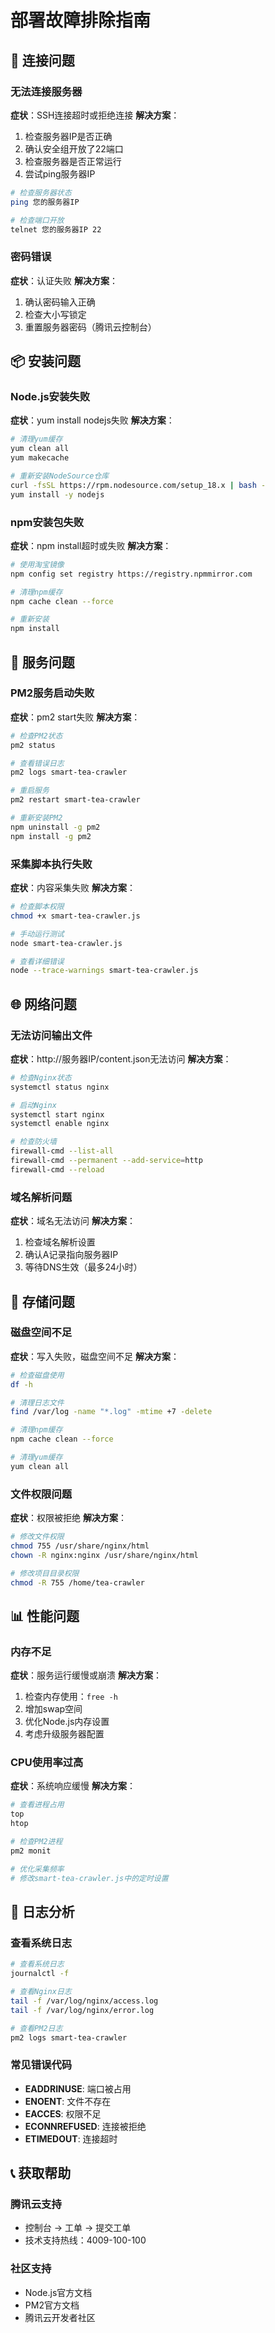 # 部署故障排除指南

## 🔗 连接问题

### 无法连接服务器
**症状**：SSH连接超时或拒绝连接
**解决方案**：
1. 检查服务器IP是否正确
2. 确认安全组开放了22端口
3. 检查服务器是否正常运行
4. 尝试ping服务器IP

```bash
# 检查服务器状态
ping 您的服务器IP

# 检查端口开放
telnet 您的服务器IP 22
```

### 密码错误
**症状**：认证失败
**解决方案**：
1. 确认密码输入正确
2. 检查大小写锁定
3. 重置服务器密码（腾讯云控制台）

## 📦 安装问题

### Node.js安装失败
**症状**：yum install nodejs失败
**解决方案**：
```bash
# 清理yum缓存
yum clean all
yum makecache

# 重新安装NodeSource仓库
curl -fsSL https://rpm.nodesource.com/setup_18.x | bash -
yum install -y nodejs
```

### npm安装包失败
**症状**：npm install超时或失败
**解决方案**：
```bash
# 使用淘宝镜像
npm config set registry https://registry.npmmirror.com

# 清理npm缓存
npm cache clean --force

# 重新安装
npm install
```

## 🚀 服务问题

### PM2服务启动失败
**症状**：pm2 start失败
**解决方案**：
```bash
# 检查PM2状态
pm2 status

# 查看错误日志
pm2 logs smart-tea-crawler

# 重启服务
pm2 restart smart-tea-crawler

# 重新安装PM2
npm uninstall -g pm2
npm install -g pm2
```

### 采集脚本执行失败
**症状**：内容采集失败
**解决方案**：
```bash
# 检查脚本权限
chmod +x smart-tea-crawler.js

# 手动运行测试
node smart-tea-crawler.js

# 查看详细错误
node --trace-warnings smart-tea-crawler.js
```

## 🌐 网络问题

### 无法访问输出文件
**症状**：http://服务器IP/content.json无法访问
**解决方案**：
```bash
# 检查Nginx状态
systemctl status nginx

# 启动Nginx
systemctl start nginx
systemctl enable nginx

# 检查防火墙
firewall-cmd --list-all
firewall-cmd --permanent --add-service=http
firewall-cmd --reload
```

### 域名解析问题
**症状**：域名无法访问
**解决方案**：
1. 检查域名解析设置
2. 确认A记录指向服务器IP
3. 等待DNS生效（最多24小时）

## 💾 存储问题

### 磁盘空间不足
**症状**：写入失败，磁盘空间不足
**解决方案**：
```bash
# 检查磁盘使用
df -h

# 清理日志文件
find /var/log -name "*.log" -mtime +7 -delete

# 清理npm缓存
npm cache clean --force

# 清理yum缓存
yum clean all
```

### 文件权限问题
**症状**：权限被拒绝
**解决方案**：
```bash
# 修改文件权限
chmod 755 /usr/share/nginx/html
chown -R nginx:nginx /usr/share/nginx/html

# 修改项目目录权限
chmod -R 755 /home/tea-crawler
```

## 📊 性能问题

### 内存不足
**症状**：服务运行缓慢或崩溃
**解决方案**：
1. 检查内存使用：`free -h`
2. 增加swap空间
3. 优化Node.js内存设置
4. 考虑升级服务器配置

### CPU使用率过高
**症状**：系统响应缓慢
**解决方案**：
```bash
# 查看进程占用
top
htop

# 检查PM2进程
pm2 monit

# 优化采集频率
# 修改smart-tea-crawler.js中的定时设置
```

## 🔧 日志分析

### 查看系统日志
```bash
# 查看系统日志
journalctl -f

# 查看Nginx日志
tail -f /var/log/nginx/access.log
tail -f /var/log/nginx/error.log

# 查看PM2日志
pm2 logs smart-tea-crawler
```

### 常见错误代码
- **EADDRINUSE**: 端口被占用
- **ENOENT**: 文件不存在
- **EACCES**: 权限不足
- **ECONNREFUSED**: 连接被拒绝
- **ETIMEDOUT**: 连接超时

## 📞 获取帮助

### 腾讯云支持
- 控制台 → 工单 → 提交工单
- 技术支持热线：4009-100-100

### 社区支持
- Node.js官方文档
- PM2官方文档
- 腾讯云开发者社区 